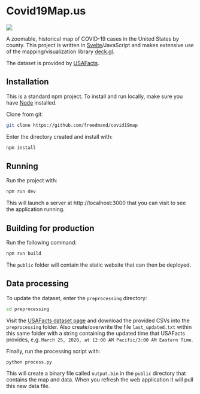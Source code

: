 # Covid19Map.us

![](public/media/demo.gif)

A zoomable, historical map of COVID-19 cases in the United States by county. This project is written in [Svelte](https://svelte.dev/)/JavaScript and makes extensive use of the mapping/visualization library [deck.gl](https://deck.gl).

The dataset is provided by [USAFacts](https://usafacts.org/visualizations/coronavirus-covid-19-spread-map/).

## Installation

This is a standard npm project. To install and run locally, make sure you have [Node](https://nodejs.org/) installed.

Clone from git:

```bash
git clone https://github.com/freedmand/covid19map
```

Enter the directory created and install with:

```bash
npm install
```

## Running

Run the project with:

```bash
npm run dev
```

This will launch a server at http://localhost:3000 that you can visit to see the application running.

## Building for production

Run the following command:

```bash
npm run build
```

The `public` folder will contain the static website that can then be deployed.

## Data processing

To update the dataset, enter the `preprocessing` directory:

```bash
cd preprocessing
```

Visit the [USAFacts dataset page](https://usafacts.org/visualizations/coronavirus-covid-19-spread-map/) and download the provided CSVs into the `preprocessing` folder. Also create/overwrite the file `last_updated.txt` within this same folder with a string containing the updated time that USAFacts provides, e.g. `March 25, 2020, at 12:00 AM Pacific/3:00 AM Eastern Time`.

Finally, run the processing script with:

```bash
python process.py
```

This will create a binary file called `output.bin` in the `public` directory that contains the map and data. When you refresh the web application it will pull this new data file.
